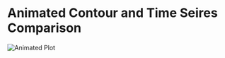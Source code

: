 # Animated Contour and Time Seires Comparison
![Animated Plot](3_window_contour_094_tseries_20200516_7_days.gif)
